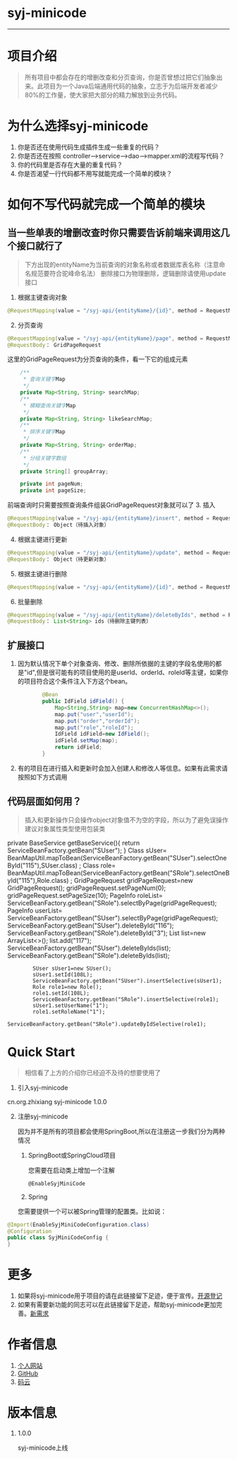 # syj-minicode
***

# 项目介绍

> 所有项目中都会存在的增删改查和分页查询，你是否曾想过把它们抽象出来。此项目为一个Java后端通用代码的抽象，立志于为后端开发者减少80%的工作量，使大家把大部分的精力解放到业务代码。

#  为什么选择syj-minicode

1.  你是否还在使用代码生成插件生成一些重复的代码？
2.  你是否还在按照 controller-->service-->dao-->mapper.xml的流程写代码？
3.  你的代码里是否存在大量的重复代码？
4.  你是否渴望一行代码都不用写就能完成一个简单的模块？
# 如何不写代码就完成一个简单的模块


## 当一些单表的增删改查时你只需要告诉前端来调用这几个接口就行了
> 下方出现的entityName为当前查询的对象名称或者数据库表名称（注意命名规范要符合驼峰命名法）
> 删除接口为物理删除，逻辑删除请使用update接口
1. 根据主键查询对象
```java
@RequestMapping(value = "/syj-api/{entityName}/{id}", method = RequestMethod.GET)
```
2. 分页查询
```java
@RequestMapping(value = "/syj-api/{entityName}/page", method = RequestMethod.POST)
@RequestBody： GridPageRequest
```
这里的GridPageRequest为分页查询的条件，看一下它的组成元素
```java
    /**
     * 查询关键字Map
     */
    private Map<String, String> searchMap;
    /**
     * 模糊查询关键字Map
     */
    private Map<String, String> likeSearchMap;
    /**
     * 排序关键字Map
     */
    private Map<String, String> orderMap;
    /**
     * 分组关键字数组
     */
    private String[] groupArray;

    private int pageNum;
    private int pageSize;
```
前端查询时只需要按照查询条件组装GridPageRequest对象就可以了
3. 插入
```java
@RequestMapping(value = "/syj-api/{entityName}/insert", method = RequestMethod.POST)
@RequestBody： Object（待插入对象）
```
4. 根据主键进行更新
```java
@RequestMapping(value = "/syj-api/{entityName}/update", method = RequestMethod.PUT)
@RequestBody： Object（待更新对象）
```
5. 根据主键进行删除
```java
@RequestMapping(value = "/syj-api/{entityName}/{id}", method = RequestMethod.DELETE)
```
6. 批量删除
```java
@RequestMapping(value = "/syj-api/{entityName}/deleteByIds", method = RequestMethod.DELETE)
@RequestBody： List<String> ids（待删除主键列表）
```
## 扩展接口
1. 因为默认情况下单个对象查询、修改、删除所依据的主键的字段名使用的都是"id",但是很可能有的项目使用的是userId、orderId、roleId等主键，如果你的项目符合这个条件注入下方这个bean。
```java
           @Bean
           public IdField idField() {
               Map<String,String> map=new ConcurrentHashMap<>();
               map.put("user","userId");
               map.put("order","orderId");
               map.put("role","roleId");
               IdField idField=new IdField();
               idField.setMap(map);
               return idField;
           } 
```
2. 有的项目在进行插入和更新时会加入创建人和修改人等信息。如果有此需求请按照如下方式调用

## 代码层面如何用？
> 插入和更新操作只会操作object对象值不为空的字段，所以为了避免误操作建议对象属性类型使用包装类

private BaseService getBaseService(){
        return ServiceBeanFactory.getBean("SUser");
    }
     Class<SUser> sUser=  BeanMapUtil.mapToBean(ServiceBeanFactory.getBean("SUser").selectOneById("115"),SUser.class) ;
            Class<Role> role=  BeanMapUtil.mapToBean(ServiceBeanFactory.getBean("SRole").selectOneById("115"),Role.class) ;
            GridPageRequest gridPageRequest=new GridPageRequest();
            gridPageRequest.setPageNum(0);
            gridPageRequest.setPageSize(10);
            PageInfo<Object> roleList= ServiceBeanFactory.getBean("SRole").selectByPage(gridPageRequest);
            PageInfo<Object> userList= ServiceBeanFactory.getBean("SUser").selectByPage(gridPageRequest);
            ServiceBeanFactory.getBean("SUser").deleteById("116");
            ServiceBeanFactory.getBean("SRole").deleteById("3");
            List<String> list=new ArrayList<>();
            list.add("117");
            ServiceBeanFactory.getBean("SUser").deleteByIds(list);
            ServiceBeanFactory.getBean("SRole").deleteByIds(list);
    
            SUser sUser1=new SUser();
            sUser1.setId(108L);
            ServiceBeanFactory.getBean("SUser").insertSelective(sUser1);
            Role role1=new Role();
            role1.setId(108L);
            ServiceBeanFactory.getBean("SRole").insertSelective(role1);
            sUser1.setUserName("1");
            role1.setRoleName("1");
            ServiceBeanFactory.getBean("SRole").updateByIdSelective(role1);
# Quick Start
>相信看了上方的介绍你已经迫不及待的想要使用了
1. 引入syj-minicode

<dependency>
    <groupId>cn.org.zhixiang</groupId>
    <artifactId>syj-minicode</artifactId>
    <version>1.0.0</version>
 </dependency>

2. 注册syj-minicode

    因为并不是所有的项目都会使用SpringBoot,所以在注册这一步我们分为两种情况

    1. SpringBoot或SpringCloud项目

        您需要在启动类上增加一个注解

        `@EnableSyjMiniCode`

    2. Spring

    您需要提供一个可以被Spring管理的配置类。比如说：
```java
@Import(EnableSyjMiniCodeConfiguration.class)
@Configuration
public class SyjMiniCodeConfig {
}

```
# 更多
1. 如果将syj-minicode用于项目的请在此链接留下足迹，便于宣传。[开源登记](https://github.com/2388386839/syj-minicode/issues/1)
2. 如果有需要新功能的同志可以在此链接留下足迹，帮助syj-minicode更加完善。[新需求](https://github.com/2388386839/syj-minicode/issues/2)
# 作者信息

1. [个人网站](http://zhixiang.org.cn)
2. [GitHub](https://github.com/2388386839)
3. [码云](https://gitee.com/zhixiang_blog)


# 版本信息
1. 1.0.0

    syj-minicode上线

